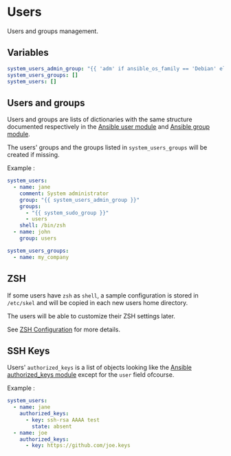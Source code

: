 Users
=====

Users and groups management.

Variables
---------

```yaml
system_users_admin_group: "{{ 'adm' if ansible_os_family == 'Debian' else 'wheel' }}"
system_users_groups: []
system_users: []
```

Users and groups
----------------

Users and groups are lists of dictionaries with the same structure documented respectively in the
[Ansible user module][] and [Ansible group module][].

The users' groups and the groups listed in `system_users_groups` will
be created if missing.

Example :

```yaml
system_users:
  - name: jane
    comment: System administrator
    group: "{{ system_users_admin_group }}"
    groups:
      - "{{ system_sudo_group }}"
      - users
    shell: /bin/zsh
  - name: john
    group: users

system_users_groups:
  - name: my_company
```

[Ansible user module]: https://docs.ansible.com/ansible/latest/collections/ansible/builtin/user_module.html
[Ansible group module]: https://docs.ansible.com/ansible/latest/collections/ansible/builtin/group_module.html#ansible-collections-ansible-builtin-group-module

ZSH
---

If some users have `zsh` as `shell`, a sample configuration is stored
in `/etc/skel` and will be copied in each new users home directory.

The users will be able to customize their ZSH settings later.

See [ZSH Configuration](zsh.md) for more details.

SSH Keys
--------

Users' `authorized_keys` is a list of objects looking like the
[Ansible authorized_keys module][] except for the `user` field ofcourse.

Example :

```yaml
system_users:
  - name: jane
    authorized_keys:
      - key: ssh-rsa AAAA test
        state: absent
  - name: joe
    authorized_keys:
      - key: https://github.com/joe.keys
```

[Ansible authorized_keys module]: https://docs.ansible.com/ansible/latest/collections/ansible/posix/authorized_key_module.html
